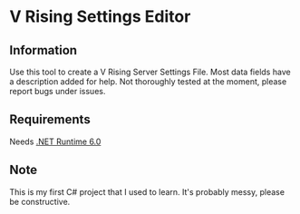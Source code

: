 # V Rising Settings Editor

## Information
Use this tool to create a V Rising Server Settings File. Most data fields have a description added for help.
Not thoroughly tested at the moment, please report bugs under issues.

## Requirements
Needs [.NET Runtime 6.0](https://download.visualstudio.microsoft.com/download/pr/5681bdf9-0a48-45ac-b7bf-21b7b61657aa/bbdc43bc7bf0d15b97c1a98ae2e82ec0/windowsdesktop-runtime-6.0.5-win-x64.exe)

## Note
This is my first C# project that I used to learn. It's probably messy, please be constructive.
